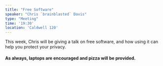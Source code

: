 ```yaml
---
title: "Free Software"
speaker: "Chris `brainblasted` Davis"
type: "Meeting"
time: '19:30'
location: 'Caldwell 120'
---
```


This week, Chris will be giving a talk on free software, and how using it can help you protect your privacy.

#### As always, laptops are encouraged and pizza will be provided.
